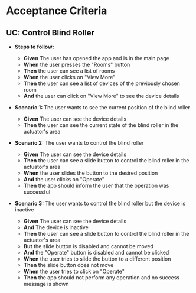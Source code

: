 # Acceptance Criteria

## UC: Control Blind Roller

- **Steps to follow:**
  - **Given** The user has opened the app and is in the main page
  - **When** the user presses the "Rooms" button
  - **Then** the user can see a list of rooms
  - **When** the user clicks on "View More"
  - **Then** the user can see a list of devices of the previously chosen room
  - **And** the user can click on "View More" to see the device details


- **Scenario 1:** The user wants to see the current position of the blind roller
    - **Given** The user can see the device details
    - **Then** the user can see the current state of the blind roller in the actuator's area


- **Scenario 2:** The user wants to control the blind roller
    - **Given** The user can see the device details
    - **Then** the user can see a slide button to control the blind roller in the actuator's area
    - **When** the user slides the button to the desired position
    - **And** the user clicks on "Operate"
    - **Then** the app should inform the user that the operation was successful

- **Scenario 3:** The user wants to control the blind roller but the device is inactive
  - **Given** The user can see the device details
  - **And** The device is inactive
  - **Then** the user can see a slide button to control the blind roller in the actuator's area
  - **But** the slide button is disabled and cannot be moved
  - **And** the "Operate" button is disabled and cannot be clicked
  - **When** the user tries to slide the button to a different position
  - **Then** the slide button does not move
  - **When** the user tries to click on "Operate"
  - **Then** the app should not perform any operation and no success message is shown


    